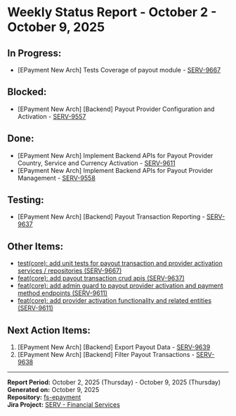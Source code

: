 # Weekly Status Report - October 2 - October 9, 2025

## In Progress:

- [EPayment New Arch] Tests Coverage of payout module - [SERV-9667](https://yassir.atlassian.net/browse/SERV-9667)

## Blocked:

- [EPayment New Arch] [Backend] Payout Provider Configuration and Activation - [SERV-9557](https://yassir.atlassian.net/browse/SERV-9557)

## Done:

- [EPayment New Arch] Implement Backend APIs for Payout Provider Country, Service and Currency Activation - [SERV-9611](https://yassir.atlassian.net/browse/SERV-9611)
- [EPayment New Arch] Implement Backend APIs for Payout Provider Management - [SERV-9558](https://yassir.atlassian.net/browse/SERV-9558)

## Testing:

- [EPayment New Arch] [Backend] Payout Transaction Reporting - [SERV-9637](https://yassir.atlassian.net/browse/SERV-9637)

## Other Items:

- [test(core): add unit tests for payout transaction and provider activation services / repositories (SERV-9667)](https://github.com/YAtechnologies/fs-epayment/pull/853)
- [feat(core): add payout transaction crud apis (SERV-9637)](https://github.com/YAtechnologies/fs-epayment/pull/851)
- [feat(core): add admin guard to payout provider activation and payment method endpoints (SERV-9611)](https://github.com/YAtechnologies/fs-epayment/pull/850)
- [feat(core): add provider activation functionality and related entities (SERV-9611)](https://github.com/YAtechnologies/fs-epayment/pull/847)

## Next Action Items:

1. [EPayment New Arch] [Backend] Export Payout Data - [SERV-9639](https://yassir.atlassian.net/browse/SERV-9639)
2. [EPayment New Arch] [Backend] Filter Payout Transactions - [SERV-9638](https://yassir.atlassian.net/browse/SERV-9638)

---

**Report Period:** October 2, 2025 (Thursday) - October 9, 2025 (Thursday)  
**Generated on:** October 9, 2025  
**Repository:** [fs-epayment](https://github.com/YAtechnologies/fs-epayment)  
**Jira Project:** [SERV - Financial Services](https://yassir.atlassian.net/browse/SERV)